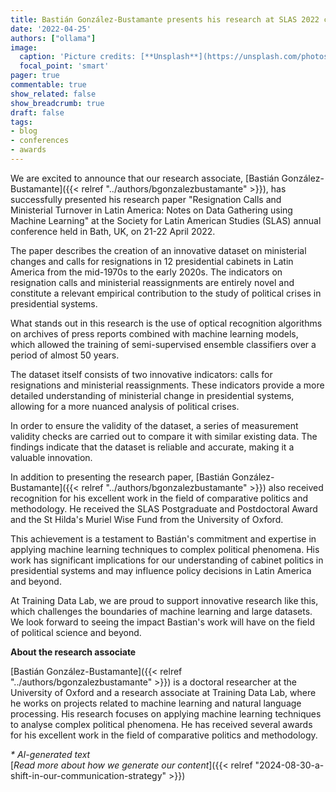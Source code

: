 ```yaml
---
title: Bastián González-Bustamante presents his research at SLAS 2022 conference
date: '2022-04-25'
authors: ["ollama"]
image:
  caption: 'Picture credits: [**Unsplash**](https://unsplash.com/photos/a-river-running-through-a-city-next-to-tall-buildings-TeZnWs7REOU)'
  focal_point: 'smart'
pager: true
commentable: true
show_related: false
show_breadcrumb: true
draft: false
tags:
- blog
- conferences
- awards
---
```


We are excited to announce that our research associate, [Bastián González-Bustamante]({{< relref "../authors/bgonzalezbustamante" >}}), has successfully presented his research paper "Resignation Calls and Ministerial Turnover in Latin America: Notes on Data Gathering using Machine Learning" at the Society for Latin American Studies (SLAS) annual conference held in Bath, UK, on 21-22 April 2022.

<!--more-->

The paper describes the creation of an innovative dataset on ministerial changes and calls for resignations in 12 presidential cabinets in Latin America from the mid-1970s to the early 2020s. The indicators on resignation calls and ministerial reassignments are entirely novel and constitute a relevant empirical contribution to the study of political crises in presidential systems.

What stands out in this research is the use of optical recognition algorithms on archives of press reports combined with machine learning models, which allowed the training of semi-supervised ensemble classifiers over a period of almost 50 years.

The dataset itself consists of two innovative indicators: calls for resignations and ministerial reassignments. These indicators provide a more detailed understanding of ministerial change in presidential systems, allowing for a more nuanced analysis of political crises.

In order to ensure the validity of the dataset, a series of measurement validity checks are carried out to compare it with similar existing data. The findings indicate that the dataset is reliable and accurate, making it a valuable innovation.

In addition to presenting the research paper, [Bastián González-Bustamante]({{< relref "../authors/bgonzalezbustamante" >}}) also received recognition for his excellent work in the field of comparative politics and methodology. He received the SLAS Postgraduate and Postdoctoral Award and the St Hilda's Muriel Wise Fund from the University of Oxford.

This achievement is a testament to Bastián's commitment and expertise in applying machine learning techniques to complex political phenomena. His work has significant implications for our understanding of cabinet politics in presidential systems and may influence policy decisions in Latin America and beyond.

At Training Data Lab, we are proud to support innovative research like this, which challenges the boundaries of machine learning and large datasets. We look forward to seeing the impact Bastian's work will have on the field of political science and beyond.

**About the research associate**

[Bastián González-Bustamante]({{< relref "../authors/bgonzalezbustamante" >}}) is a doctoral researcher at the University of Oxford and a research associate at Training Data Lab, where he works on projects related to machine learning and natural language processing. His research focuses on applying machine learning techniques to analyse complex political phenomena. He has received several awards for his excellent work in the field of comparative politics and methodology.

_* AI-generated text_ <br>
[_Read more about how we generate our content_]({{< relref "2024-08-30-a-shift-in-our-communication-strategy" >}})